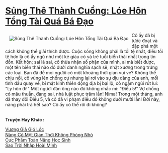<a href="https://truyenwiki.net/sung-the-thanh-cuong-loe-hon-tong-tai-qua-ba-dao.35241/" title="Sủng Thê Thành Cuồng: Lóe Hôn Tổng Tài Quá Bá Đạo"><h1>Sủng Thê Thành Cuồng: Lóe Hôn Tổng Tài Quá Bá Đạo</h1></a><div style="display:table"><img align="right" style="float: left; padding: 10px;" src="https://truyenwiki.net/a/img/str/src/35241.jpg" alt="Sủng Thê Thành Cuồng: Lóe Hôn Tổng Tài Quá Bá Đạo">Cô ấy đã bị tước đoạt và đập phá một cách không thể giải thích được. Cuộc sống không phải là tồi tệ nhất, điều tồi tệ hơn là cô ấy ngủ như một kẻ giàu có và trẻ tuổi biến thái nhất trong tin đồn. Kết hôn; sai là sai, cô thừa nhận số phận của mình, ai mà biết được, một tên biến thái nào đó dưới danh nghĩa sạch sẽ, nhặt xương trong trứng các loại. Bạn đã để mọi người có một khoảng thời gian vui vẻ? Không thể chịu nổi, cô vùng lên chống cự nhưng lại rơi vào sự dịu dàng của anh, mối tình đầu quay về, bí mật kinh thiên động địa bị bại lộ, cô ngậm ngùi rút lui: "Ly hôn đi!" Một người đàn ông nào đó không nhấc mi: “Điều 5!” Vợ chồng có mâu thuẫn, đảng sai, nhà luật phục trăm lần! Nima! Trong một tháng, anh đã thay đổi Điều 5, và cô đã vi phạm điều đó không dưới mười lần! Đời này, nàng phải trả hết sao? Cô ấy có thể rời đi không?</div><p><br><b>Truyện Hay Khác :</b></p><a href="https://truyenwiki.net/vuong-gia-gio-loc.35191/" alt="Vương Giả Gió Lốc">Vương Giả Gió Lốc</a><br/><a href="https://github.com/nownovels/topcv/tree/master/truyenhay/35389" alt="Nàng Có Một Gian Thời Không Phòng Nhỏ">Nàng Có Một Gian Thời Không Phòng Nhỏ</a><br/><a href="https://github.com/nownovels/topcv/tree/master/truyenhay/35323" alt="Cực Phẩm Toàn Năng Học Sinh">Cực Phẩm Toàn Năng Học Sinh</a><br/><a href="https://github.com/nownovels/topcv/tree/master/truyenhay/36600" alt="Sao Trời Nhập Hoài Minh">Sao Trời Nhập Hoài Minh</a><br/>